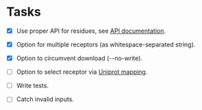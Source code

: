 # Tasks
- [x] Use proper API for residues, see [API documentation](https://gpcrdb.org/services/reference/).
- [x] Option for multiple receptors (as whitespace-separated string).
- [x] Option to circumvent download (--no-write).
- [ ] Option to select receptor via [Uniprot mapping](https://files.gpcrdb.org/uniprot_mapping.txt).
- [ ] Write tests.
- [ ] Catch invalid inputs.

